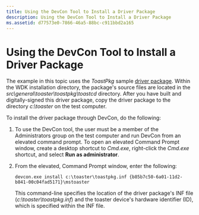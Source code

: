 ```yaml
---
title: Using the DevCon Tool to Install a Driver Package
description: Using the DevCon Tool to Install a Driver Package
ms.assetid: d77573e0-7866-46a5-88bc-c911bbd2a165
---
```


# Using the DevCon Tool to Install a Driver Package


The example in this topic uses the *ToastPkg* sample [driver package](driver-packages.md). Within the WDK installation directory, the package's source files are located in the *src\\general\\toaster\\toastpkg\\toastcd* directory. After you have built and digitally-signed this driver package, copy the driver package to the directory *c:\\toaster* on the test computer.

To install the driver package through DevCon, do the following:

1.  To use the DevCon tool, the user must be a member of the Administrators group on the test computer and run DevCon from an elevated command prompt. To open an elevated Command Prompt window, create a desktop shortcut to *Cmd.exe*, right-click the *Cmd.exe* shortcut, and select **Run as administrator**.

2.  From the elevated, Command Prompt window, enter the following:

    ```
    devcon.exe install c:\toaster\toastpkg.inf {b85b7c50-6a01-11d2-b841-00c04fad5171}\mstoaster
    ```

    This command-line specifies the location of the driver package's INF file (*c:\\toaster\\toastpkg.inf*) and the toaster device's hardware identifier (ID), which is specified within the INF file.

 

 





